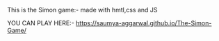 This is the Simon game:- made with hmtl,css and JS

YOU CAN PLAY HERE:- https://saumya-aggarwal.github.io/The-Simon-Game/
